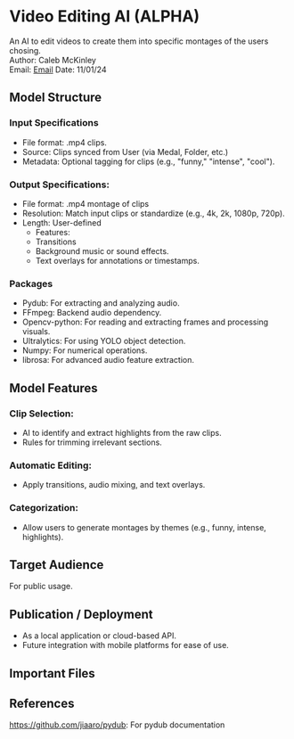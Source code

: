 # Video Editing AI (ALPHA)
An AI to edit videos to create them into specific montages of the users chosing.\
Author: Caleb McKinley\
Email: [Email](mailto:calebmckinley15@gmail.com)
Date: 11/01/24

## Model Structure
  ### Input Specifications
  - File format: .mp4 clips.
  - Source: Clips synced from User (via Medal, Folder, etc.)
  - Metadata: Optional tagging for clips (e.g., "funny," "intense", "cool").

  ### Output Specifications:
  - File format: .mp4 montage of clips
  - Resolution: Match input clips or standardize (e.g., 4k, 2k, 1080p, 720p).
  - Length: User-defined
    - Features:
    - Transitions
    - Background music or sound effects.
    - Text overlays for annotations or timestamps.

  ### Packages
  - Pydub: For extracting and analyzing audio.
  - FFmpeg: Backend audio dependency.
  - Opencv-python: For reading and extracting frames and processing visuals.
  - Ultralytics: For using YOLO object detection.
  - Numpy: For numerical operations.
  - librosa: For advanced audio feature extraction.

## Model Features
  ### Clip Selection:
  - AI to identify and extract highlights from the raw clips.
  - Rules for trimming irrelevant sections.

  ### Automatic Editing:
  - Apply transitions, audio mixing, and text overlays.
    
  ### Categorization:
  - Allow users to generate montages by themes (e.g., funny, intense, highlights).

## Target Audience 
For public usage. 

## Publication / Deployment
- As a local application or cloud-based API.
- Future integration with mobile platforms for ease of use.

## Important Files

## References
https://github.com/jiaaro/pydub: For pydub documentation
